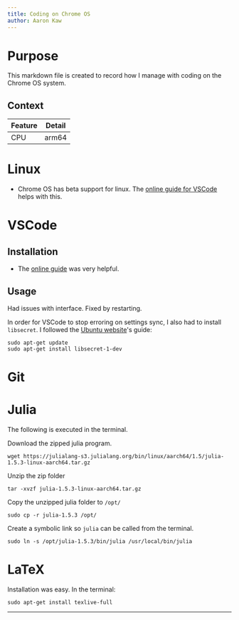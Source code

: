 ```yaml
---
title: Coding on Chrome OS
author: Aaron Kaw
---
```


# Purpose
This markdown file is created to record how I manage with coding on the Chrome OS system.

## Context
| Feature | Detail |
|---|---|
| CPU | arm64 |

# Linux
* Chrome OS has beta support for linux. The [online guide for VSCode][vscode] helps with this.

# VSCode
## Installation
* The [online guide][vscode] was very helpful.

## Usage
Had issues with interface. Fixed by restarting.

In order for VSCode to stop erroring on settings sync, I also had to install `libsecret`. I followed the [Ubuntu website](https://ubuntu.pkgs.org/18.04/ubuntu-main-amd64/libsecret-1-dev_0.18.6-1_amd64.deb.html)'s guide:
```
sudo apt-get update
sudo apt-get install libsecret-1-dev
```

# Git

# Julia
The following is executed in the terminal.

Download the zipped julia program.
```
wget https://julialang-s3.julialang.org/bin/linux/aarch64/1.5/julia-1.5.3-linux-aarch64.tar.gz
```

Unzip the zip folder
```
tar -xvzf julia-1.5.3-linux-aarch64.tar.gz
```

Copy the unzipped julia folder to `/opt/`
```
sudo cp -r julia-1.5.3 /opt/
```

Create a symbolic link so `julia` can be called from the terminal.
```
sudo ln -s /opt/julia-1.5.3/bin/julia /usr/local/bin/julia
``` 

# LaTeX
Installation was easy. In the terminal:
```
sudo apt-get install texlive-full
```

---

[vscode]: https://code.visualstudio.com/blogs/2020/12/03/chromebook-get-started